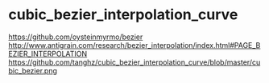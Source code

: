 # cubic_bezier_interpolation_curve
https://github.com/oysteinmyrmo/bezier
http://www.antigrain.com/research/bezier_interpolation/index.html#PAGE_BEZIER_INTERPOLATION
https://github.com/tanghz/cubic_bezier_interpolation_curve/blob/master/cubic_bezier.png
